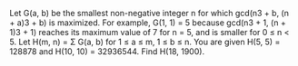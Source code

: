 
Let G(a, b) be the smallest non-negative integer n for which gcd(n3 + b, (n + a)3 + b) is maximized.
For example, G(1, 1) = 5 because gcd(n3 + 1, (n + 1)3 + 1) reaches its maximum value of 7 for n = 5, and is smaller for 0 &#8804; n < 5.
Let H(m, n) = &#931; G(a, b) for 1 &#8804; a &#8804; m, 1 &#8804; b &#8804; n.
You are given H(5, 5) = 128878 and H(10, 10) = 32936544.
Find H(18, 1900).
